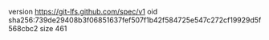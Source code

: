 version https://git-lfs.github.com/spec/v1
oid sha256:739de29408b3f06851637fef507f1b42f584725e547c272cf19929d5f568cbc2
size 461
